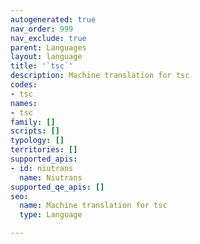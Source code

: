 ```yaml
---
autogenerated: true
nav_order: 999
nav_exclude: true
parent: Languages
layout: language
title: '`tsc`'
description: Machine translation for tsc
codes:
- tsc
names:
- tsc
family: []
scripts: []
typology: []
territories: []
supported_apis:
- id: niutrans
  name: Niutrans
supported_qe_apis: []
seo:
  name: Machine translation for tsc
  type: Language

---
```



